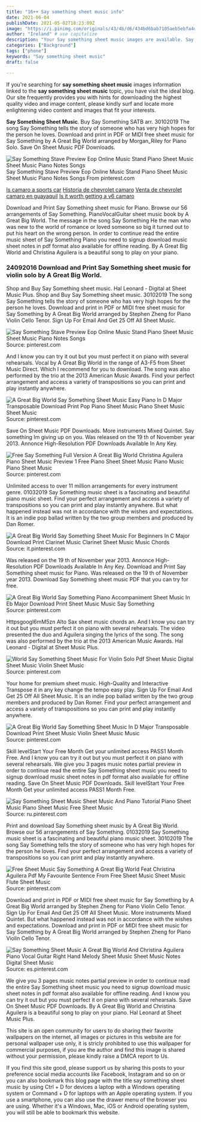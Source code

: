 ```yaml
---
title: "16++ Say something sheet music info"
date: 2021-06-04
publishDate: 2021-05-02T18:23:09Z
image: "https://i.pinimg.com/originals/43/4b/d6/434bd6bab7105aeb5ebfa4d571a55591.png"
author: "Ireland" # use capitalize
description: "Your Say something sheet music images are available. Say something sheet music are a topic that is being searched for and liked by netizens today. You can Get the Say something sheet music files here. Get all free photos."
categories: ["Background"]
tags: ["phone"]
keywords: "Say something sheet music"
draft: false

---
```


If you're searching for **say something sheet music** images information linked to the **say something sheet music** topic, you have visit the ideal  blog.  Our site frequently  provides you with  hints  for downloading  the highest  quality video and image  content, please kindly surf and locate more enlightening video content and images  that fit your interests.

**Say Something Sheet Music**. Buy Say Something SATB arr. 30102019 The song Say Something tells the story of someone who has very high hopes for the person he loves. Download and print in PDF or MIDI free sheet music for Say Something by A Great Big World arranged by Morgan_Riley for Piano Solo. Save On Sheet Music PDF Downloads.

![Say Something Stave Preview Eop Online Music Stand Piano Sheet Music Sheet Music Piano Notes Songs](https://i.pinimg.com/originals/ce/b5/67/ceb5670d80b442a00f4eada4b5e30f9b.png "Say Something Stave Preview Eop Online Music Stand Piano Sheet Music Sheet Music Piano Notes Songs")
Say Something Stave Preview Eop Online Music Stand Piano Sheet Music Sheet Music Piano Notes Songs From pinterest.com

[Is camaro a sports car](/is-camaro-a-sports-car/)
[Historia de chevrolet camaro](/historia-de-chevrolet-camaro/)
[Venta de chevrolet camaro en guayaquil](/venta-de-chevrolet-camaro-en-guayaquil/)
[Is it worth getting a v6 camaro](/is-it-worth-getting-a-v6-camaro/)

Download and Print Say Something sheet music for Piano. Browse our 56 arrangements of Say Something. PianoVocalGuitar sheet music book by A Great Big World. The message in the song Say Something He the man who was new to the world of romance or loved someone so big it turned out to put his heart on the wrong person. In order to continue read the entire music sheet of Say Something Piano you need to signup download music sheet notes in pdf format also available for offline reading. By A Great Big World and Christina Aguilera is a beautiful song to play on your piano.

### 24092016 Download and Print Say Something sheet music for violin solo by A Great Big World.

Shop and Buy Say Something sheet music. Hal Leonard - Digital at Sheet Music Plus. Shop and Buy Say Something sheet music. 30102019 The song Say Something tells the story of someone who has very high hopes for the person he loves. Download and print in PDF or MIDI free sheet music for Say Something by A Great Big World arranged by Stephen Zheng for Piano Violin Cello Tenor. Sign Up For Email And Get 25 Off All Sheet Music.


![Say Something Stave Preview Eop Online Music Stand Piano Sheet Music Sheet Music Piano Notes Songs](https://i.pinimg.com/originals/ce/b5/67/ceb5670d80b442a00f4eada4b5e30f9b.png "Say Something Stave Preview Eop Online Music Stand Piano Sheet Music Sheet Music Piano Notes Songs")
Source: pinterest.com

And I know you can try it out but you must perfect it on piano with several rehearsals. Vocal by A Great Big World in the range of A3-F5 from Sheet Music Direct. Which I recommend for you to download. The song was also performed by the trio at the 2013 American Music Awards. Find your perfect arrangement and access a variety of transpositions so you can print and play instantly anywhere.

![A Great Big World Say Something Sheet Music Easy Piano In D Major Transposable Download Print Pop Piano Sheet Music Piano Sheet Music Sheet Music](https://i.pinimg.com/originals/79/ca/60/79ca601970b95c0a514887f4fab05403.gif "A Great Big World Say Something Sheet Music Easy Piano In D Major Transposable Download Print Pop Piano Sheet Music Piano Sheet Music Sheet Music")
Source: pinterest.com

Save On Sheet Music PDF Downloads. More instruments Mixed Quintet. Say something Im giving up on you. Was released on the 19 th of November year 2013. Annonce High-Resolution PDF Downloads Available In Any Key.

![Free Say Something Full Version A Great Big World Christina Aguilera Piano Sheet Music Preview 1 Free Piano Sheet Sheet Music Piano Music Piano Sheet Music](https://i.pinimg.com/originals/02/f6/5b/02f65be7b7660ccb3f6c12eccf0032fe.png "Free Say Something Full Version A Great Big World Christina Aguilera Piano Sheet Music Preview 1 Free Piano Sheet Sheet Music Piano Music Piano Sheet Music")
Source: pinterest.com

Unlimited access to over 11 million arrangements for every instrument genre. 01032019 Say Something music sheet is a fascinating and beautiful piano music sheet. Find your perfect arrangement and access a variety of transpositions so you can print and play instantly anywhere. But what happened instead was not in accordance with the wishes and expectations. It is an indie pop ballad written by the two group members and produced by Dan Romer.

![A Great Big World Say Something Sheet Music For Beginners In C Major Download Print Clarinet Music Clarinet Sheet Music Music Chords](https://i.pinimg.com/originals/ad/ce/23/adce23e30fdb104895628f250ddf032b.gif "A Great Big World Say Something Sheet Music For Beginners In C Major Download Print Clarinet Music Clarinet Sheet Music Music Chords")
Source: it.pinterest.com

Was released on the 19 th of November year 2013. Annonce High-Resolution PDF Downloads Available In Any Key. Download and Print Say Something sheet music for Piano. Was released on the 19 th of November year 2013. Download Say Something sheet music PDF that you can try for free.

![A Great Big World Say Something Piano Accompaniment Sheet Music In Eb Major Download Print Sheet Music Music Say Something](https://i.pinimg.com/originals/25/f2/60/25f260d2c9d1bab2c223bdc321715fd1.gif "A Great Big World Say Something Piano Accompaniment Sheet Music In Eb Major Download Print Sheet Music Music Say Something")
Source: pinterest.com

Httpsgoogl6mM5zn Alto Sax sheet music chords an. And I know you can try it out but you must perfect it on piano with several rehearsals. The video presented the duo and Aguilera singing the lyrics of the song. The song was also performed by the trio at the 2013 American Music Awards. Hal Leonard - Digital at Sheet Music Plus.

![World Say Something Sheet Music For Violin Solo Pdf Sheet Music Digital Sheet Music Violin Sheet Music](https://i.pinimg.com/originals/d7/ff/7e/d7ff7ebe38736b211476eda3ba6f1673.png "World Say Something Sheet Music For Violin Solo Pdf Sheet Music Digital Sheet Music Violin Sheet Music")
Source: pinterest.com

Your home for premium sheet music. High-Quality and Interactive Transpose it in any key change the tempo easy play. Sign Up For Email And Get 25 Off All Sheet Music. It is an indie pop ballad written by the two group members and produced by Dan Romer. Find your perfect arrangement and access a variety of transpositions so you can print and play instantly anywhere.

![A Great Big World Say Something Sheet Music In D Major Transposable Download Print Sheet Music Violin Sheet Music Music](https://i.pinimg.com/originals/0f/42/9b/0f429be951e74822f3f93a9dcf9fef19.gif "A Great Big World Say Something Sheet Music In D Major Transposable Download Print Sheet Music Violin Sheet Music Music")
Source: pinterest.com

Skill levelStart Your Free Month Get your unlimited access PASS1 Month Free. And I know you can try it out but you must perfect it on piano with several rehearsals. We give you 3 pages music notes partial preview in order to continue read the entire Say Something sheet music you need to signup download music sheet notes in pdf format also available for offline reading. Save On Sheet Music PDF Downloads. Skill levelStart Your Free Month Get your unlimited access PASS1 Month Free.

![Say Something Sheet Music Sheet Music And Piano Tutorial Piano Sheet Music Piano Sheet Music Free Sheet Music](https://i.pinimg.com/originals/ca/1e/78/ca1e780529c19228f7d3785384f9ed5d.png "Say Something Sheet Music Sheet Music And Piano Tutorial Piano Sheet Music Piano Sheet Music Free Sheet Music")
Source: ru.pinterest.com

Print and download Say Something sheet music by A Great Big World. Browse our 56 arrangements of Say Something. 01032019 Say Something music sheet is a fascinating and beautiful piano music sheet. 30102019 The song Say Something tells the story of someone who has very high hopes for the person he loves. Find your perfect arrangement and access a variety of transpositions so you can print and play instantly anywhere.

![Free Sheet Music Say Something A Great Big World Feat Christina Aguilera Pdf My Favourite Sentence From Free Sheet Music Sheet Music Flute Sheet Music](https://i.pinimg.com/originals/19/6e/c9/196ec9814712dcb34d564b7e2611d34f.png "Free Sheet Music Say Something A Great Big World Feat Christina Aguilera Pdf My Favourite Sentence From Free Sheet Music Sheet Music Flute Sheet Music")
Source: pinterest.com

Download and print in PDF or MIDI free sheet music for Say Something by A Great Big World arranged by Stephen Zheng for Piano Violin Cello Tenor. Sign Up For Email And Get 25 Off All Sheet Music. More instruments Mixed Quintet. But what happened instead was not in accordance with the wishes and expectations. Download and print in PDF or MIDI free sheet music for Say Something by A Great Big World arranged by Stephen Zheng for Piano Violin Cello Tenor.

![Say Something Sheet Music A Great Big World And Christina Aguilera Piano Vocal Guitar Right Hand Melody Sheet Music Sheet Music Notes Digital Sheet Music](https://i.pinimg.com/originals/43/4b/d6/434bd6bab7105aeb5ebfa4d571a55591.png "Say Something Sheet Music A Great Big World And Christina Aguilera Piano Vocal Guitar Right Hand Melody Sheet Music Sheet Music Notes Digital Sheet Music")
Source: es.pinterest.com

We give you 3 pages music notes partial preview in order to continue read the entire Say Something sheet music you need to signup download music sheet notes in pdf format also available for offline reading. And I know you can try it out but you must perfect it on piano with several rehearsals. Save On Sheet Music PDF Downloads. By A Great Big World and Christina Aguilera is a beautiful song to play on your piano. Hal Leonard at Sheet Music Plus.

This site is an open community for users to do sharing their favorite wallpapers on the internet, all images or pictures in this website are for personal wallpaper use only, it is stricly prohibited to use this wallpaper for commercial purposes, if you are the author and find this image is shared without your permission, please kindly raise a DMCA report to Us.

If you find this site good, please support us by sharing this posts to your preference social media accounts like Facebook, Instagram and so on or you can also bookmark this blog page with the title say something sheet music by using Ctrl + D for devices a laptop with a Windows operating system or Command + D for laptops with an Apple operating system. If you use a smartphone, you can also use the drawer menu of the browser you are using. Whether it's a Windows, Mac, iOS or Android operating system, you will still be able to bookmark this website.
